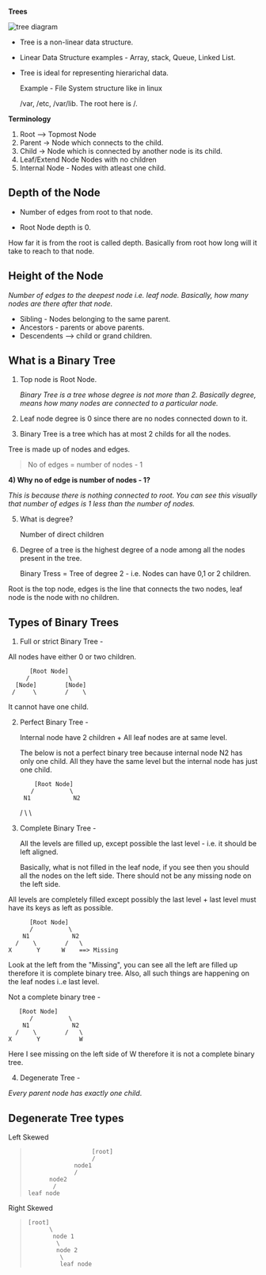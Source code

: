 **Trees**

![tree diagram](https://github.com/joshis1/C_Programming/tree/master/resources/DataStructures/Binary_Search_Tree_BST/Tree_Reference.png)

 - Tree is a non-linear data structure.
   
  
 - Linear Data Structure examples - Array, stack, Queue, Linked List.

   
  

 - Tree is ideal for representing hierarichal data.

	Example - File System structure like in linux 

	/var, /etc, /var/lib. The root here is /.

**Terminology** 

1) Root --> Topmost Node
2) Parent -> Node which connects to the child.
3) Child -> Node which is connected by another node is its child.
4) Leaf/Extend Node  Nodes with no children
5) Internal Node - Nodes with atleast one child.

## Depth of the Node 

 - Number of edges from root to that node.
   
   
 - Root Node depth is 0.

How far it is from the root is called depth.
Basically from root how long will it take to reach to that node.


## Height of the Node 
*Number of edges to the deepest node i.e. leaf node.
Basically, how many nodes are there after that node.*

 - Sibling - Nodes belonging to the same parent.
 - Ancestors - parents or above parents.
 - Descendents --> child or grand children.

## What is a Binary Tree

1) Top node is Root Node.

	*Binary Tree is a tree whose degree is not more than 2.
	Basically degree, means how many nodes are connected to a 
	particular node.*

2) Leaf node degree is 0 since there are no nodes connected 
down to it. 

3) Binary Tree is a tree which has at most 2 childs for all the 
nodes.

Tree is made up of nodes and edges.

> No of edges = number of nodes - 1

**4) Why no of edge is number of nodes - 1?**

*This is because there is nothing connected to root.
You can see this visually that number of edges is 1 less than 
the number of nodes.*

5) What is degree?

	Number of direct children

6) Degree of a tree is the highest degree of a node among all the 
nodes present in the tree.

    Binary Tress = Tree of degree 2 - i.e. Nodes can have 0,1 or 2 children.

Root is the top node, edges is the line that connects the two 
nodes, leaf node is the node with no children.

## Types of Binary Trees

1) Full or strict Binary Tree - 

All nodes have either 0 or two children. 

          [Root Node]
         /           \
      [Node]        [Node] 
     /     \        /    \

It cannot have one child.

2) Perfect Binary Tree - 

	Internal node have 2 children + All leaf nodes are at same level.

	The below is not a perfect binary tree because internal node N2 has 		only one child. All they have the same level 
	but the internal node has just one child.
 
           [Root Node]
          /          \
        N1            N2
      /    \          \


3) Complete Binary Tree -

	All the levels are filled up, except possible the last level - 
	i.e. it should be left aligned.

	Basically, what is not filled in the leaf node, if you see then 
	you should all the nodes on the left side. There should not be any 
	missing node on the left side.

All levels are completely filled except possibly 
the last level + last level must have its keys as left as possible.

          [Root Node]
          /          \
        N1            N2
      /    \        /   \
    X       Y      W    ==> Missing

Look at the left from the "Missing", you can see all the left are 
filled up therefore it is complete binary tree. Also, all such 
things are happening on the leaf nodes i..e last level.

Not a complete binary tree - 

	   [Root Node]
          /          \
        N1            N2
      /    \        /   \
    X       Y           W
	
Here I see missing on the left side of W therefore it is not a 
complete binary tree. 

4) Degenerate Tree - 

*Every parent node has exactly one child*. 

## Degenerate Tree types

Left Skewed 
 

    

>                       [root]
>                       /  
>                  node1  
>                  /  
>           node2   
>            /   
>     leaf node
  
Right Skewed 
    
>     [root]
> 		    \
> 			 node 1
> 			  \
> 			  node 2
> 			   \
> 			   leaf node

			  